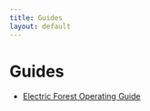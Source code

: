 ```yaml
---
title: Guides
layout: default
---
```


# Guides

- [Electric Forest Operating Guide](/guides/electric-forest/)
